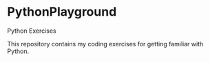 # PythonPlayground
Python Exercises

This repository contains my coding exercises for getting familiar with Python.
